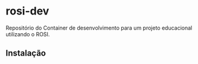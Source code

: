 # rosi-dev

Repositório do Container de desenvolvimento para um projeto educacional utilizando o ROSI.

## Instalação
